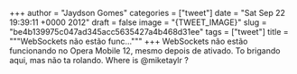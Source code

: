 
+++
author = "Jaydson Gomes"
categories = ["tweet"]
date = "Sat Sep 22 19:39:11 +0000 2012"
draft = false
image = "{TWEET_IMAGE}"
slug = "be4b139975c047ad345acc5635427a4b468d31ee"
tags = ["tweet"]
title = """WebSockets não estão func..."""
+++
WebSockets não estão funcionando no Opera Mobile 12, mesmo depois de ativado. To brigando aqui, mas não ta rolando. Where is @miketaylr ?
